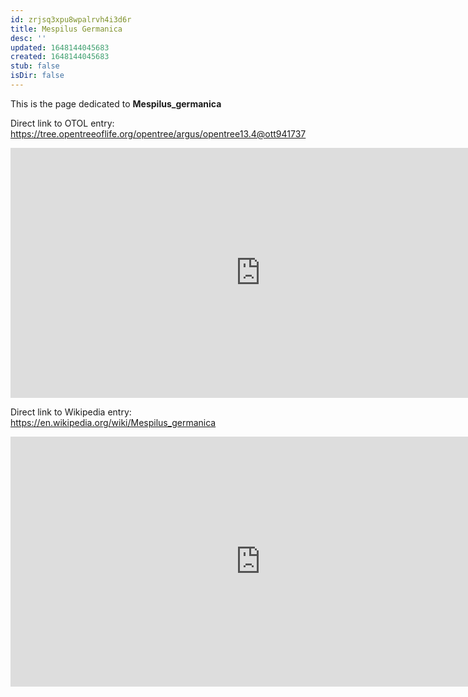 ```yaml
---
id: zrjsq3xpu8wpalrvh4i3d6r
title: Mespilus Germanica
desc: ''
updated: 1648144045683
created: 1648144045683
stub: false
isDir: false
---
```

This is the page dedicated to **Mespilus_germanica**


Direct link to OTOL entry: https://tree.opentreeoflife.org/opentree/argus/opentree13.4@ott941737



<html>
    <body>
    <iframe src="https://tree.opentreeoflife.org/opentree/argus/opentree13.4@ott941737"
    width="800" height="400" frameborder="0" allowfullscreen> </iframe>
    </body>
</html>
    


Direct link to Wikipedia entry: https://en.wikipedia.org/wiki/Mespilus_germanica



<html>
    <body>
    <iframe src="https://en.wikipedia.org/wiki/Mespilus_germanica"
    width="800" height="400" frameborder="0" allowfullscreen> </iframe>
    </body>
</html>
    
